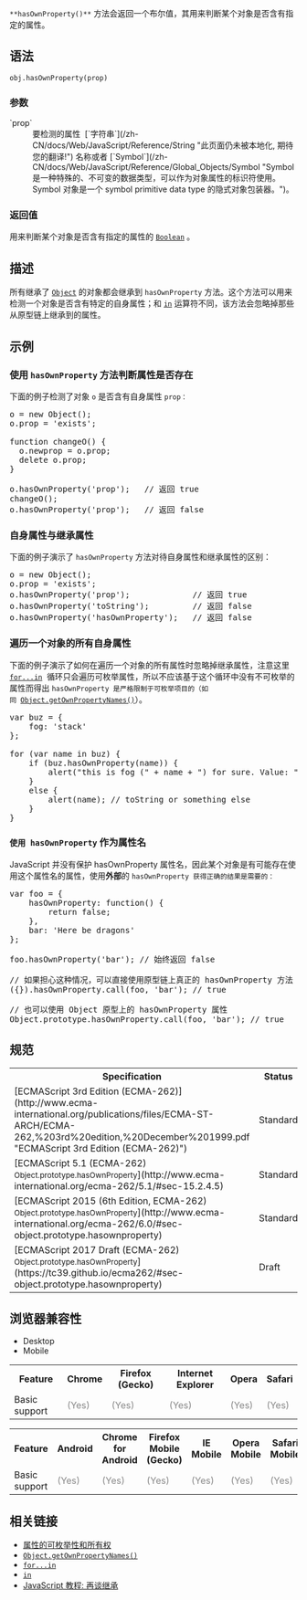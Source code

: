`**hasOwnProperty()**` 方法会返回一个布尔值，其用来判断某个对象是否含有指定的属性。

## 语法

    obj.hasOwnProperty(prop)

### 参数

<dl>

<dt>`prop`</dt>

<dd>要检测的属性  [`字符串`](/zh-CN/docs/Web/JavaScript/Reference/String "此页面仍未被本地化, 期待您的翻译!") 名称或者 [`Symbol`](/zh-CN/docs/Web/JavaScript/Reference/Global_Objects/Symbol "Symbol 是一种特殊的、不可变的数据类型，可以作为对象属性的标识符使用。Symbol 对象是一个 symbol primitive data type 的隐式对象包装器。")。</dd>

</dl>

### 返回值

用来判断某个对象是否含有指定的属性的 [`Boolean`](/zh-CN/docs/Web/JavaScript/Reference/Boolean "此页面仍未被本地化, 期待您的翻译!") 。

## 描述

所有继承了 [`Object`](/zh-CN/docs/Web/JavaScript/Reference/Global_Objects/Object "Object 构造函数创建一个对象包装（object wrapper）。") 的对象都会继承到 `hasOwnProperty` 方法。这个方法可以用来检测一个对象是否含有特定的自身属性；和 [`in`](/zh-CN/docs/Web/JavaScript/Reference/Operators/in "如果指定的属性存在于指定的对象中，则 in 运算符会返回 true。") 运算符不同，该方法会忽略掉那些从原型链上继承到的属性。

## 示例

### 使用 `hasOwnProperty` 方法判断属性是否存在

下面的例子检测了对象 `o` 是否含有自身属性 `prop：`

<pre class="brush: js">o = new Object();
o.prop = 'exists';

function changeO() {
  o.newprop = o.prop;
  delete o.prop;
}

o.hasOwnProperty('prop');   // 返回 true
changeO();
o.hasOwnProperty('prop');   // 返回 false</pre>

### 自身属性与继承属性

下面的例子演示了 `hasOwnProperty` 方法对待自身属性和继承属性的区别：

<pre class="brush: js">o = new Object();
o.prop = 'exists';
o.hasOwnProperty('prop');             // 返回 true
o.hasOwnProperty('toString');         // 返回 false
o.hasOwnProperty('hasOwnProperty');   // 返回 false</pre>

### 遍历一个对象的所有自身属性

下面的例子演示了如何在遍历一个对象的所有属性时忽略掉继承属性，注意这里 [`for...in`](/zh-CN/docs/Web/JavaScript/Reference/Statements/for...in "以任意序迭代一个对象的可枚举属性。每个不同的属性，语句都会被执行一次。")  循环只会遍历可枚举属性，所以不应该基于这个循环中没有不可枚举的属性而得出 `hasOwnProperty 是严格限制于可枚举项目的（如同 `[`Object.getOwnPropertyNames()`](/zh-CN/docs/Web/JavaScript/Reference/Global_Objects/Object/getOwnPropertyNames "Object.getOwnPropertyNames()方法返回一个由指定对象的所有自身属性的属性名（包括不可枚举属性）组成的数组。")）。

<pre class="brush: js">var buz = {
    fog: 'stack'
};

for (var name in buz) {
    if (buz.hasOwnProperty(name)) {
        alert("this is fog (" + name + ") for sure. Value: " + buz[name]);
    }
    else {
        alert(name); // toString or something else
    }
}</pre>

### `使用 hasOwnProperty` 作为属性名

JavaScript 并没有保护 hasOwnProperty 属性名，因此某个对象是有可能存在使用这个属性名的属性，使用**外部**的 `hasOwnProperty 获得正确的结果是需要的：`

<pre class="brush: js">var foo = {
    hasOwnProperty: function() {
        return false;
    },
    bar: 'Here be dragons'
};

foo.hasOwnProperty('bar'); // 始终返回 false

// 如果担心这种情况，可以直接使用原型链上真正的 hasOwnProperty 方法
({}).hasOwnProperty.call(foo, 'bar'); // true

// 也可以使用 Object 原型上的 hasOwnProperty 属性
Object.prototype.hasOwnProperty.call(foo, 'bar'); // true</pre>

## 规范

<table class="standard-table">

<tbody>

<tr>

<th scope="col">Specification</th>

<th scope="col">Status</th>

<th scope="col">Comment</th>

</tr>

<tr>

<td>[ECMAScript 3rd Edition (ECMA-262)](http://www.ecma-international.org/publications/files/ECMA-ST-ARCH/ECMA-262,%203rd%20edition,%20December%201999.pdf "ECMAScript 3rd Edition (ECMA-262)")</td>

<td><span class="spec-Standard">Standard</span></td>

<td>Initial definition. Implemented in JavaScript 1.5.</td>

</tr>

<tr>

<td>[ECMAScript 5.1 (ECMA-262)  
<small lang="zh-CN">Object.prototype.hasOwnProperty</small>](http://www.ecma-international.org/ecma-262/5.1/#sec-15.2.4.5)</td>

<td><span class="spec-Standard">Standard</span></td>

<td> </td>

</tr>

<tr>

<td>[ECMAScript 2015 (6th Edition, ECMA-262)  
<small lang="zh-CN">Object.prototype.hasOwnProperty</small>](http://www.ecma-international.org/ecma-262/6.0/#sec-object.prototype.hasownproperty)</td>

<td><span class="spec-Standard">Standard</span></td>

<td> </td>

</tr>

<tr>

<td>[ECMAScript 2017 Draft (ECMA-262)  
<small lang="zh-CN">Object.prototype.hasOwnProperty</small>](https://tc39.github.io/ecma262/#sec-object.prototype.hasownproperty)</td>

<td><span class="spec-Draft">Draft</span></td>

<td> </td>

</tr>

</tbody>

</table>

## 浏览器兼容性

<div class="htab"><a name="AutoCompatibilityTable" id="AutoCompatibilityTable"></a>

*   <a>Desktop</a>
*   <a>Mobile</a>

</div>

<div id="compat-desktop">

<table class="compat-table">

<tbody>

<tr>

<th>Feature</th>

<th>Chrome</th>

<th>Firefox (Gecko)</th>

<th>Internet Explorer</th>

<th>Opera</th>

<th>Safari</th>

</tr>

<tr>

<td>Basic support</td>

<td><span title="Please update this with the earliest version of support." style="color: #888;">(Yes)</span></td>

<td><span title="Please update this with the earliest version of support." style="color: #888;">(Yes)</span></td>

<td><span title="Please update this with the earliest version of support." style="color: #888;">(Yes)</span></td>

<td><span title="Please update this with the earliest version of support." style="color: #888;">(Yes)</span></td>

<td><span title="Please update this with the earliest version of support." style="color: #888;">(Yes)</span></td>

</tr>

</tbody>

</table>

</div>

<div id="compat-mobile">

<table class="compat-table">

<tbody>

<tr>

<th>Feature</th>

<th>Android</th>

<th>Chrome for Android</th>

<th>Firefox Mobile (Gecko)</th>

<th>IE Mobile</th>

<th>Opera Mobile</th>

<th>Safari Mobile</th>

</tr>

<tr>

<td>Basic support</td>

<td><span title="Please update this with the earliest version of support." style="color: #888;">(Yes)</span></td>

<td><span title="Please update this with the earliest version of support." style="color: #888;">(Yes)</span></td>

<td><span title="Please update this with the earliest version of support." style="color: #888;">(Yes)</span></td>

<td><span title="Please update this with the earliest version of support." style="color: #888;">(Yes)</span></td>

<td><span title="Please update this with the earliest version of support." style="color: #888;">(Yes)</span></td>

<td><span title="Please update this with the earliest version of support." style="color: #888;">(Yes)</span></td>

</tr>

</tbody>

</table>

</div>

## 相关链接

*   [属性的可枚举性和所有权](/zh-CN/docs/Enumerability_and_ownership_of_properties "/zh-CN/docs/Enumerability_and_ownership_of_properties")
*   [`Object.getOwnPropertyNames()`](/zh-CN/docs/Web/JavaScript/Reference/Global_Objects/Object/getOwnPropertyNames "Object.getOwnPropertyNames()方法返回一个由指定对象的所有自身属性的属性名（包括不可枚举属性）组成的数组。")
*   [`for...in`](/zh-CN/docs/Web/JavaScript/Reference/Statements/for...in "以任意序迭代一个对象的可枚举属性。每个不同的属性，语句都会被执行一次。")
*   [`in`](/zh-CN/docs/Web/JavaScript/Reference/Operators/in "如果指定的属性存在于指定的对象中，则 in 运算符会返回 true。")
*   [JavaScript 教程: 再谈继承](/zh-CN/docs/Web/JavaScript/Guide/Inheritance_Revisited)